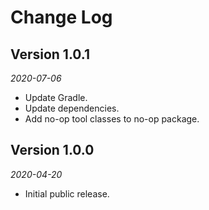 Change Log
==========

## Version 1.0.1

_2020-07-06_

 * Update Gradle.
 * Update dependencies.
 * Add no-op tool classes to no-op package.

## Version 1.0.0

_2020-04-20_

 * Initial public release.